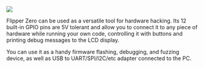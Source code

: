 ![](https://blog.flipperzero.one/content/images/size/w2400/2020/10/jgrON6e.png)

Flipper Zero can be used as a versatile tool for hardware hacking. Its 12 built-in GPIO pins are 5V tolerant and allow you to connect it to any piece of hardware while running your own code, controlling it with buttons and printing debug messages to the LCD display.

You can use it as a handy firmware flashing, debugging, and fuzzing device, as well as USB to UART/SPI/I2C/etc adapter connected to the PC.